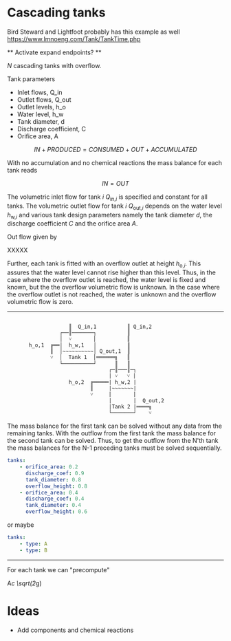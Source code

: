 # Cascading tanks

Bird Steward and Lightfoot probably has this example as well
https://www.lmnoeng.com/Tank/TankTime.php

** Activate expand endpoints? **

*N* cascading tanks with overflow.

Tank parameters

- Inlet flows, Q_in
- Outlet flows, Q_out
- Outlet levels, h_o
- Water level, h_w
- Tank diameter, d
- Discharge coefficient, C  
- Orifice area, A

```math
IN + PRODUCED = CONSUMED + OUT + ACCUMULATED
```

With no accumulation and no chemical reactions the mass balance for each tank reads

```math
IN = OUT
```

The volumetric inlet flow for tank <i>i</i> <i>Q</i><sub>in,<i>i</i></sub> is specified and constant for all tanks. The volumetric outlet flow for tank <i>i</i> <i>Q</i><sub>out,<i>i</i></sub> depends on the water level <i>h</i><sub>w,<i>i</i></sub> and various tank design parameters namely the tank diameter <i>d</i>, the discharge coefficient <i>C</i> and the orifice area <i>A</i>. 

Out flow given by 

XXXXX

Further, each tank is fitted with an overflow outlet at height <i>h</i><sub>o,<i>i</i></sub>. This assures that the water level cannot rise higher than this level. Thus, in the case where the overflow outlet is reached, the water level is fixed and known, but the the overflow volumetric flow is unknown. In the case where the overflow outlet is not reached, the water is unknown and the overflow volumetric flow is zero.

---------------------


```
                                       
                    ║  Q_in,1          ║ Q_in,2 
                 ┌──║───────┐          ║ 
                 │  ˅       │          ║   
       h_o,1  ╔══│  h_w,1   │          ║
              ║  │~~~~~~~~~~│ Q_out,1  ║
              ˅  │  Tank 1  │══════╗   ║                
                 └──────────┘      ║   ║ 
                                 ┌─║───║─┐
                                 | ˅   ˅ | 
                    h_o,2  ╔═════| h_w,2 |
                           ║     |~~~~~~~|
                           ˅     |       |
                                 |       |  Q_out,2
                                 |Tank 2 |════╗
                                 └───────┘    ˅
```

The mass balance for the first tank can be solved without any data from the remaining tanks. With the outflow from the first tank the mass balance for the second tank can be solved. Thus, to get the outflow from the N'th tank the mass balances for the N-1 preceding tanks must be solved sequentially.

```yaml
tanks:
    - orifice_area: 0.2
      discharge_coef: 0.9
      tank_diameter: 0.8
      overflow_height: 0.8
    - orifice_area: 0.4
      discharge_coef: 0.4
      tank_diameter: 0.4
      overflow_height: 0.6
```
or maybe

```yaml
tanks:
    - type: A
    - type: B
```

--------------------
For each tank we can "precompute"

A*c \sqrt(2*g)

# Ideas
* Add components and chemical reactions
